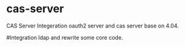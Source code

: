 # cas-server
CAS Server Integeration oauth2 server and cas server base on 4.04.

#Integration ldap and rewrite some core code. 
